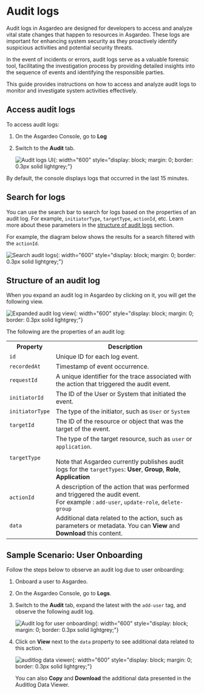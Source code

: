 # Audit logs

Audit logs in Asgardeo are designed for developers to access and analyze vital state changes that happen to resources in Asgardeo. These logs are important for enhancing system security as they proactively identify suspicious activities and potential security threats.

In the event of incidents or errors, audit logs serve as a valuable forensic tool, facilitating the investigation process by providing detailed insights into the sequence of events and identifying the responsible parties.

This guide provides instructions on how to access and analyze audit logs to monitor and investigate system activities effectively.

## Access audit logs

To access audit logs:

1. On the Asgardeo Console, go to **Log**

2. Switch to the **Audit** tab.

    ![Audit logs UI]({{base_path}}/assets/img/guides/logging/audit-logs/audit-logs-ui.png){: width="600" style="display: block; margin: 0; border: 0.3px solid lightgrey;"}

By default, the console displays logs that occurred in the last 15 minutes.

## Search for logs

You can use the search bar to search for logs based on the properties of an audit log. For example, `initiatorType`, `targetType`, `actionId`, etc. Learn more about these parameters in the [structure of audit logs](#structure-of-an-audit-log) section.

For example, the diagram below shows the results for a search filtered with the `actionId`.

![Search audit logs]({{base_path}}/assets/img/guides/logging/audit-logs/search-audit-logs.png){: width="600" style="display: block; margin: 0; border: 0.3px solid lightgrey;"}

## Structure of an audit log

When you expand an audit log in Asgardeo by clicking on it, you will get the following view.

![Expanded audit log view]({{base_path}}/assets/img/guides/logging/audit-logs/expanded-view-audit-log.png){: width="600" style="display: block; margin: 0; border: 0.3px solid lightgrey;"}

The following are the properties of an audit log:

<table>
    <tr>
        <th>Property</th>
        <th>Description</th>
    </tr>
    <tr>
        <td><code>id</code></td>
        <td>Unique ID for each log event.</td>
    </tr>
    <tr>
        <td><code>recordedAt</code></td>
        <td>Timestamp of event occurrence.</td>
    </tr>
    <tr>
        <td><code>requestId</code></td>
        <td>A unique identifier for the trace associated with the action that triggered the audit event.</td>
    </tr>
    <tr>
        <td><code>initiatorId</code></td>
        <td>The ID of the User or System that initiated the event.</td>
    </tr>
    <tr>
        <td><code>initiatorType</code></td>
        <td>The type of the initiator, such as <code>User</code> or <code>System</code></td>
    </tr>
    <tr>
        <td><code>targetId</code></td>
        <td>The ID of the resource or object that was the target of the event.</td>
    </tr>
    <tr>
        <td><code>targetType</code></td>
        <td>The type of the target resource, such as <code>user</code> or <code>application</code>. <br><br> Note that Asgardeo currently publishes audit logs for the <code>targetTypes</code>: <b>User</b>, <b>Group</b>, <b>Role</b>, <b>Application</b></td>
    </tr>
    <tr>
        <td><code>actionId</code></td>
        <td>A description of the action that was performed and triggered the audit event. <br> For example : <code>add-user</code>, <code>update-role</code>, <code>delete-group</code></td>
    </tr>
    <tr>
        <td><code>data</code></td>
        <td>Additional data related to the action, such as parameters or metadata. You can <b>View</b> and <b>Download</b> this content.</td>
    </tr>
</table>

## Sample Scenario: User Onboarding

Follow the steps below to observe an audit log due to user onboarding:

1. <a :href="$withBase('/guides/users/manage-users/#onboard-single-user')">Onboard a user</a> to Asgardeo.

2. On the Asgardeo Console, go to **Logs**.

3. Switch to the **Audit** tab, expand the latest with the `add-user` tag, and observe the following audit log.

    ![Audit log for user onboarding]({{base_path}}/assets/img/guides/logging/audit-logs/audit-logs-scenario.png){: width="600" style="display: block; margin: 0; border: 0.3px solid lightgrey;"}

4. Click on **View** next to the `data` property to see additional data related to this action.

    ![auditlog data viewer]({{base_path}}/assets/img/guides/logging/audit-logs/auditlog-data-viewer.png){: width="600" style="display: block; margin: 0; border: 0.3px solid lightgrey;"}

    You can also **Copy** and **Download** the additional data presented in the Auditlog Data Viewer.